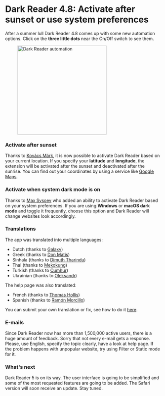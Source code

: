 # Dark Reader 4.8: Activate after sunset or use system preferences

After a summer lull
Dark Reader 4.8 comes up with some new automation options.
Click on the **three little dots** near the On/Off switch to see them.

<figure>
    <img src="/images/darkreader-automation.png" alt="Dark Reader automation" style="width: 18rem;" />
</figure>

### Activate after sunset

Thanks to [Kovács Márk](https://github.com/Kimbatt),
it is now possible to activate Dark Reader based on your current location.
If you specify your **latitude** and **longitude**,
the extension will be activated after the sunset
and deactivated after the sunrise.
You can find out your coordinates by using a service
like [Google Maps](https://www.google.com/maps).

### Activate when system dark mode is on

Thanks to [Max Sysoev](https://github.com/ColCh)
who added an ability to activate Dark Reader based on your system preferences.
If you are using **Windows** or **macOS dark mode** and toggle it frequently,
choose this option and Dark Reader will change websites look accordingly.

### Translations

The app was translated into multiple languages:
- Dutch (thanks to [Galaxy](https://github.com/Galaxyzd))
- Greek (thanks to [Don Matis](https://github.com/donmatis))
- Sinhala (thanks to [Dimuth Tharindu](https://github.com/dimuththarindu))
- Thai (thanks to [Mekokung](https://github.com/maxdesu))
- Turkish (thanks to [Cumhur](https://github.com/cmhrky))
- Ukrainian (thanks to [Oleksandr](https://github.com/olytv))

The help page was also translated:
- French (thanks to [Thomas Hollis](https://psiphitheta.github.io/))
- Spanish (thanks to [Ramón Morcillo](https://www.ramonmorcillo.com/))

You can submit your own translation or fix,
see how to do it [here](https://github.com/darkreader/darkreader/issues/559).

### E-mails
Since Dark Reader now has more than 1,500,000 active users,
there is a huge amount of feedback.
Sorry that not every e-mail gets a response.
Please, use English, specify the topic clearly, have a look at help page.
If the problem happens with unpopular website,
try using Filter or Static mode for it.

### What's next

Dark Reader 5 is on its way.
The user interface is going to be simplified
and some of the most requested features are going to be added.
The Safari version will soon receive an update.
Stay tuned.
